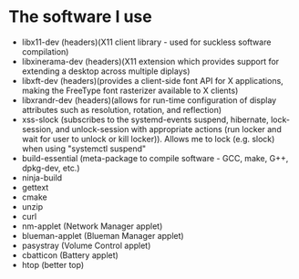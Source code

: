 # The software I use

- libx11-dev (headers)(X11 client library - used for suckless software compilation)
- libxinerama-dev (headers)(X11 extension which provides support for extending a desktop across multiple diplays)
- libxft-dev (headers)(provides a client-side font API for X applications, making the FreeType font rasterizer available to X clients)
- libxrandr-dev (headers)(allows for run-time configuration of display attributes such as resolution, rotation, and reflection)
- xss-slock (subscribes to the systemd-events suspend, hibernate, lock-session,
and unlock-session with appropriate actions (run locker and wait for user to
unlock or kill locker)). Allows me to lock (e.g. slock) when using "systemctl
suspend"
- build-essential (meta-package to compile software - GCC, make, G++, dpkg-dev, etc.)
- ninja-build
- gettext
- cmake
- unzip
- curl
- nm-applet (Network Manager applet)
- blueman-applet (Blueman Manager applet)
- pasystray (Volume Control applet)
- cbatticon (Battery applet)
- htop (better top)
